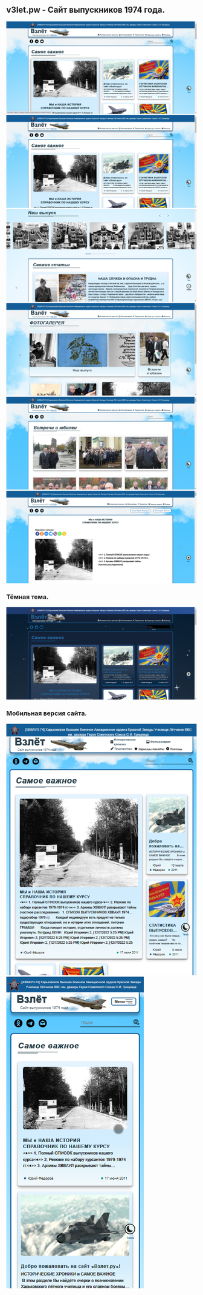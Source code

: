 ## v3let.pw - Сайт выпускников 1974 года.
![](/screens/screen.png)</br>
![](/screens/screen2.png)</br>
![](/screens/screen3.png)</br>
![](/screens/screen4.png)</br>
![](/screens/screen5.png)</br>
![](/screens/screen6.png)</br>

### Тёмная тема.
![](/screens/screen9.png)</br>

### Мобильная версия сайта.
![](/screens/screen7.png)</br>
![](/screens/screen8.png)</br>
